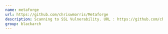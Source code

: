 ```yaml
---
name: metaforge
url: https://github.com/chriswmorris/Metaforge
description: Scanning to SSL Vulnerability. URL : https://github.com/chriswmorris/Metaforge Groups : blackarch blackarch-misc blackarch-social
group: blackarch
---
```

